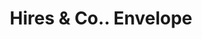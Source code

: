 ---
doi: 10.7916/D8ZK6TTJ
date_other: '1886'
date_other_textual: '1886'
form: printed ephemera
genre:
- Envelopes
name:
- Hires & Co.
object_in_context_url: https://biggert.cul.columbia.edu/items/view/ave_biggert_01701
subject_hierarchical_geographic:
- Philadelphia, Pennsylvania, United States
subject_name:
- Hires & Co.
title: Hires & Co.. Envelope
sort_title: Hires & Co.. Envelope
call_number: ave_biggert_01701
coordinates:
- 40.00944444444445,-75.13333333333334
pid: ave_biggert_01701
identifiers: ave_biggert_01701
thumbnail: https://derivativo-1.library.columbia.edu/iiif/2/ldpd:490790/full/!256,256/0/native.jpg
permalink: /biggert/ave_biggert_01701/
layout: iiif-image-page
---